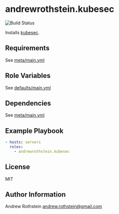 andrewrothstein.kubesec
=========
![Build Status](https://github.com/andrewrothstein/ansible-kubesec/actions/workflows/build.yml/badge.svg)

Installs [kubesec](https://kubesec.io/).

Requirements
------------

See [meta/main.yml](meta/main.yml)

Role Variables
--------------

See [defaults/main.yml](defaults/main.yml)

Dependencies
------------

See [meta/main.yml](meta/main.yml)

Example Playbook
----------------

```yml
- hosts: servers
  roles:
    - andrewrothstein.kubesec
```

License
-------

MIT

Author Information
------------------

Andrew Rothstein <andrew.rothstein@gmail.com>
